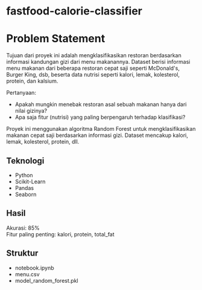 # fastfood-calorie-classifier
# Problem Statement

Tujuan dari proyek ini adalah mengklasifikasikan restoran berdasarkan informasi kandungan gizi dari menu makanannya.
Dataset berisi informasi menu makanan dari beberapa restoran cepat saji seperti McDonald's, Burger King, dsb, beserta data nutrisi seperti kalori, lemak, kolesterol, protein, dan kalsium.

Pertanyaan:
- Apakah mungkin menebak restoran asal sebuah makanan hanya dari nilai gizinya?
- Apa saja fitur (nutrisi) yang paling berpengaruh terhadap klasifikasi?

Proyek ini menggunakan algoritma Random Forest untuk mengklasifikasikan makanan cepat saji berdasarkan informasi gizi. Dataset mencakup kalori, lemak, kolesterol, protein, dll.

## Teknologi
- Python
- Scikit-Learn
- Pandas
- Seaborn

## Hasil
Akurasi: 85%  
Fitur paling penting: kalori, protein, total_fat

## Struktur
- notebook.ipynb
- menu.csv
- model_random_forest.pkl
